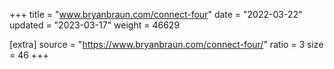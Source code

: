 +++
title = "www.bryanbraun.com/connect-four"
date = "2022-03-22"
updated = "2023-03-17"
weight = 46629

[extra]
source = "https://www.bryanbraun.com/connect-four/"
ratio = 3
size = 46
+++
